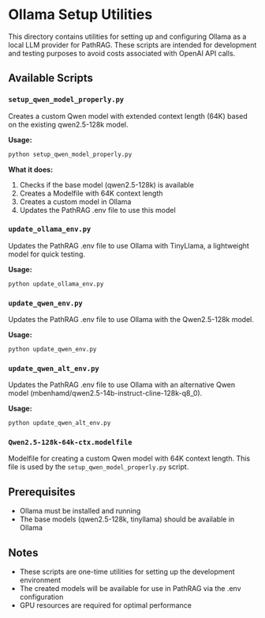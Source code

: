 # Ollama Setup Utilities

This directory contains utilities for setting up and configuring Ollama as a local LLM provider for PathRAG. These scripts are intended for development and testing purposes to avoid costs associated with OpenAI API calls.

## Available Scripts

### `setup_qwen_model_properly.py`

Creates a custom Qwen model with extended context length (64K) based on the existing qwen2.5-128k model.

**Usage:**
```bash
python setup_qwen_model_properly.py
```

**What it does:**
1. Checks if the base model (qwen2.5-128k) is available
2. Creates a Modelfile with 64K context length
3. Creates a custom model in Ollama
4. Updates the PathRAG .env file to use this model

### `update_ollama_env.py`

Updates the PathRAG .env file to use Ollama with TinyLlama, a lightweight model for quick testing.

**Usage:**
```bash
python update_ollama_env.py
```

### `update_qwen_env.py`

Updates the PathRAG .env file to use Ollama with the Qwen2.5-128k model.

**Usage:**
```bash
python update_qwen_env.py
```

### `update_qwen_alt_env.py`

Updates the PathRAG .env file to use Ollama with an alternative Qwen model (mbenhamd/qwen2.5-14b-instruct-cline-128k-q8_0).

**Usage:**
```bash
python update_qwen_alt_env.py
```

### `Qwen2.5-128k-64k-ctx.modelfile`

Modelfile for creating a custom Qwen model with 64K context length. This file is used by the `setup_qwen_model_properly.py` script.

## Prerequisites

- Ollama must be installed and running
- The base models (qwen2.5-128k, tinyllama) should be available in Ollama

## Notes

- These scripts are one-time utilities for setting up the development environment
- The created models will be available for use in PathRAG via the .env configuration
- GPU resources are required for optimal performance
